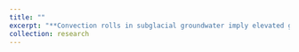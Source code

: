 ```yaml
---
title: ""
excerpt: "**Convection rolls in subglacial groundwater imply elevated geothermal heat flow at the base of the Antarctic Ice Sheet.** The geothermal heat flux (GHF) imparted to the base of the Antarctic Ice Sheet (AIS) governs ice flow. We raise the possibility that if subglacial groundwater is abundant in sedimentary basins found beneath the AIS, this water can undergo hydrothermal convection. We model the formation of these convection rolls ---  our findings imply that in many locations, the heat flow felt by the base of the ice sheet is elevated relative to that inferred geophysically.  <br/> <img width='100%' src='/images/conv_roll_fig.png'>  <br/>"
collection: research
---
```

